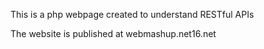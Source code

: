 This is a php webpage created to understand RESTful APIs

The website is published at webmashup.net16.net